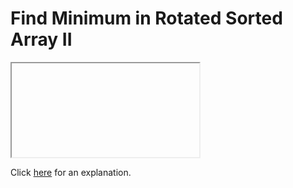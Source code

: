 # Find Minimum in Rotated Sorted Array II 

<iframe></iframe>

Click [here](Explanation.md) for an explanation.

